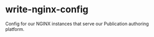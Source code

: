 # write-nginx-config

Config for our NGINX instances that serve our Publication authoring platform.
